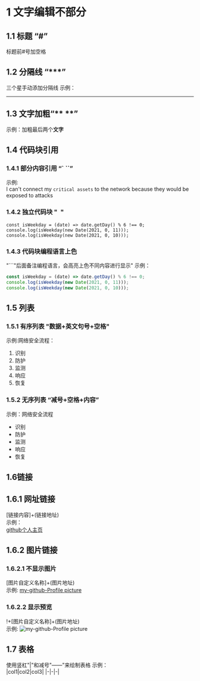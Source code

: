 # 1  文字编辑不部分
## 1.1 标题 “#”
标题前#号加空格
## 1.2 分隔线 “***”
三个星手动添加分隔线
示例：
***
## 1.3 文字加粗“** **”
示例：加粗最后两个**文字**
## 1.4 代码块引用
### 1.4.1 部分内容引用 “` ``”
示例:  
I can't connect my ``critical assets`` to the network because they would be exposed to attacks
### 1.4.2 独立代码块 "``` ```"
```
const isWeekday = (date) => date.getDay() % 6 !== 0;
console.log(isWeekday(new Date(2021, 0, 11)));
console.log(isWeekday(new Date(2021, 0, 10)));
```
### 1.4.3 代码块编程语言上色
"```"后面备注编程语言，会高亮上色不同内容进行显示"
示例：
```javascript
const isWeekday = (date) => date.getDay() % 6 !== 0;
console.log(isWeekday(new Date(2021, 0, 11)));
console.log(isWeekday(new Date(2021, 0, 10)));
```
## 1.5 列表
### 1.5.1 有序列表 "数据+英文句号+空格"
示例:网络安全流程：
1. 识别
2. 防护 
3. 监测
4. 响应
5. 恢复
### 1.5.2 无序列表 “减号+空格+内容”
示例：网络安全流程
- 识别
- 防护
- 监测
- 响应
- 恢复

## 1.6链接
## 1.6.1 网址链接
[链接内容]+(链接地址)  
示例：  
[github个人主页](https://github.com/)
## 1.6.2 图片链接
### 1.6.2.1 不显示图片  
[图片自定义名称]+(图片地址)  
示例: 
[my-github-Profile picture](https://avatars.githubusercontent.com/u/127872034?s=400&u=3c7d102ff39b4ac8bcc5cd99e6a15d2c231c9d98&v=4)

### 1.6.2.2 显示预览
!+[图片自定义名称]+(图片地址)  
示例: 
![my-github-Profile picture](https://avatars.githubusercontent.com/u/127872034?s=400&u=3c7d102ff39b4ac8bcc5cd99e6a15d2c231c9d98&v=4)

## 1.7 表格
使用竖杠"|"和减号"——"来绘制表格
示例：  
|col1|col2|col3|
|-|-|-|



